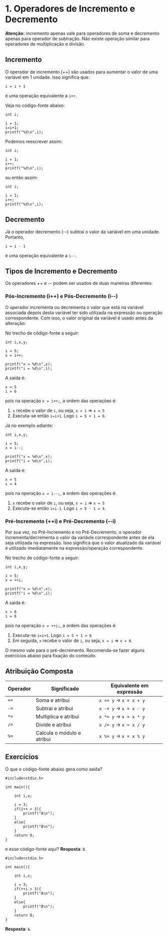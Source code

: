# 1. Operadores de Incremento e Decremento

**Atenção:** incremento apenas vale para operadores de soma e decremento apenas para operador de subtração. Não existe operação similar para operadores de multiplicação e divisão.

## Incremento

O operador de incremento (++) são usados para aumentar o valor de uma variável em 1 unidade. Isso significa que:

```i = i + 1```

é uma operação equivalente a ```i++```.

Veja no código-fonte abaixo:

```
int i;

i = 1;
i=i+1;
printf("%d\n",i);
```

Podemos reescrever assim:

```
int i;

i = 1;
i++;
printf("%d\n",i);
```

ou então assim:

```
int i;

i = 1;
i++;
printf("%d\n",i);
```

## Decremento

Já o operador decremento (--) subtrai o valor da variável em uma unidade. Portanto,

```i = i - 1```

é uma operação equivalente a ```i--```.

## Tipos de Incremento e Decremento

Os operadores ++ e -- podem ser usados de duas maneiras diferentes:

### Pós-Incremento (i++) e Pós-Decremento (i--)

O operador incrementa ou decrementa o valor que está na variável associada depois desta variável ter sido utilizada na expressão ou operação correspondente. Com isso, o valor original da variável é usado antes da alteração:

No trecho de código-fonte a seguir:

```
int i,x,y;

i = 5;
x = i++;

printf("x = %d\n",x);
printf("i = %d\n",i);
```

A saída é:

```
x = 5
i = 6
```

pois na operação ```x = i++;```, a ordem das operações é:

1) ```x``` recebe o valor de ```i```, ou seja, ```x = i``` => ```x = 5```
2) Executa-se então ```i=i+1```. Logo ```i = 5 + 1 = 6```.

Já no exemplo adiante:

```
int i,x,y;

i = 5;
x = i--;

printf("x = %d\n",x);
printf("i = %d\n",i);
```

A saída é:

```
x = 5
i = 4
```

pois na operação ```x = i--;```, a ordem das operações é:

1) ```x``` recebe o valor de ```i```, ou seja, ```x = i``` => ```x = 5```
2) Executa-se então ```i=i-1```. Logo ```i = 5 - 1 = 4```.


### Pré-Incremento (++i) e Pré-Decremento (--i)

Por sua vez, no Pré-Incremento e no Pré-Decremento, o operador incrementa/decrementa o valor da variávle correspondente antes de ela seja utilizada na expressão. Isso significa que o valor atualizado da variável é utilizado imediatamente na expressão/operação correspondente.

No trecho de código-fonte a seguir:

```
int i,x,y;

i = 5;
x = ++i;

printf("x = %d\n",x);
printf("i = %d\n",i);
```

A saída é:

```
x = 6
i = 6
```

pois na operação ```x = ++i;```, a ordem das operações é:

1) Executa-se ```i=i+1```. Logo ```i = 5 + 1 = 6```
2) Em seguida, ```x``` recebe o valor de ```i```, ou seja, ```x = i``` => ```x = 6```. 


O mesmo vale para o pré-decremento. Recomenda-se fazer alguns exercícios abaixo para fixação do conteúdo.

## Atribuição Composta

| Operador | Significado              | Equivalente em expressão  |
|----------|--------------------------|---------------------------|
| `+=`     | Soma e atribui           | `x += y` → `x = x + y`    |
| `-=`     | Subtrai e atribui        | `x -= y` → `x = x - y`    |
| `*=`     | Multiplica e atribui     | `x *= y` → `x = x * y`    |
| `/=`     | Divide e atribui         | `x /= y` → `x = x / y`    |
| `%=`     | Calcula o módulo e atribui | `x %= y` → `x = x % y` |


## Exercícios

O que o código-fonte abaixo gera como saída?

```
#include<stdio.h>

int main(){

    int i,x;
    
    i = 3;
    if(i++ > 3){
        printf("A\n");
    }
    else{
        printf("B\n");
    }
    return 0;
}
```

e esse código-fonte aqui?
**Resposta**: ```B```.

```
#include<stdio.h>

int main(){

    int i,x;
    
    i = 3;
    if(++i > 3){
        printf("A\n");
    }
    else{
        printf("B\n");
    }
    return 0;
}
```

**Resposta**: ```A```.


